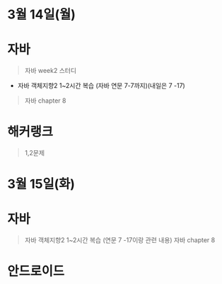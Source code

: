 # 3월 14일(월)
# 자바
> 자바 week2 스터디  
- 자바 객체지향2 1~2시간 복습  (자바 연문 7-7까지)(내일은 7 -17)
> 자바 chapter 8  

# 해커랭크
> 1,2문제

# 3월 15일(화)
# 자바
> 자바 객체지향2 1~2시간 복습  (연문 7 -17이랑 관련 내용)
> 자바 chapter 8
# 안드로이드
